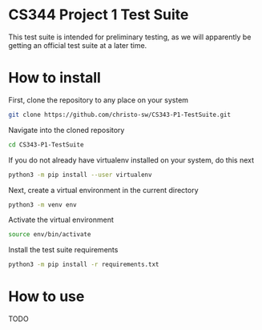 # CS344 Project 1 Test Suite
This test suite is intended for preliminary testing, as we will apparently be getting an official test suite at a later time.

# How to install
First, clone the repository to any place on your system
```bash
git clone https://github.com/christo-sw/CS343-P1-TestSuite.git
```

Navigate into the cloned repository
```bash
cd CS343-P1-TestSuite
```

If you do not already have virtualenv installed on your system, do this next
```bash
python3 -m pip install --user virtualenv
```

Next, create a virtual environment in the current directory
```bash
python3 -m venv env
```

Activate the virtual environment
```bash
source env/bin/activate
```

Install the test suite requirements
```bash
python3 -m pip install -r requirements.txt
```

# How to use
TODO
